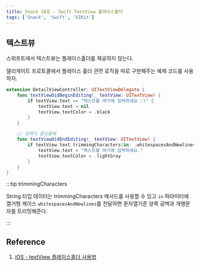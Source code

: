 ```yaml
---
title: Snack 10호 - Swift TextView 플레이스홀더
tags: ['Snack', 'Swift', 'UIKit']
---
```


## 텍스트뷰

스위프트에서 텍스트뷰는 플레이스홀더를 제공하지 않는다.

델리게이트 프로토콜에서 플레이스 홀더 관련 로직을 따로 구현해주는 예제 코드를 사용하자.

```swift
extension DetailViewController: UITextViewDelegate {
    func textViewDidBeginEditing(_ textView: UITextView) {
        if textView.text == "텍스트를 여기에 입력하세요 :)" {
            textView.text = nil
            textView.textColor = .black
        }
    }

    // 입력이 끝났을때
    func textViewDidEndEditing(_ textView: UITextView) {
        if textView.text.trimmingCharacters(in: .whitespacesAndNewlines).isEmpty {
            textView.text = "텍스트를 여기에 입력하세요."
            textView.textColor = .lightGray
        }
    }
}
```

:::tip trimmingCharacters

String 타입 데이터는 trimmingCharacters 메서드를 사용할 수 있고 `in` 파라미터에 열거형 케이스 `whitespacesAndNewlines`를 전달하면 문자열기준 양쪽 공백과 개행문자를 트리밍해준다.

:::

## Reference

1. [iOS - textView 플레이스홀더 사용법](https://ios-development.tistory.com/693)
